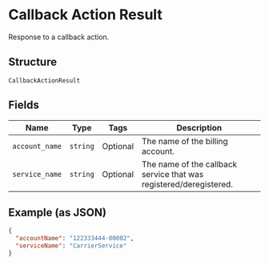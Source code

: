 
# Callback Action Result

Response to a callback action.

## Structure

`CallbackActionResult`

## Fields

| Name | Type | Tags | Description |
|  --- | --- | --- | --- |
| `account_name` | `string` | Optional | The name of the billing account. |
| `service_name` | `string` | Optional | The name of the callback service that was registered/deregistered. |

## Example (as JSON)

```json
{
  "accountName": "122333444-00002",
  "serviceName": "CarrierService"
}
```

